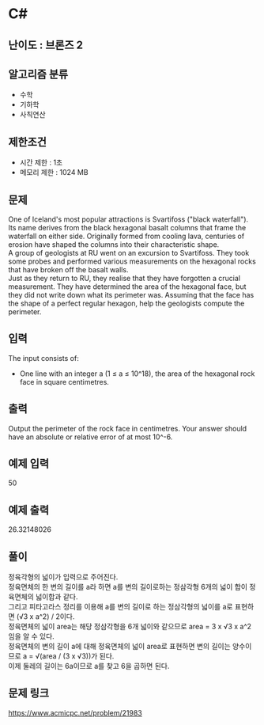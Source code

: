 # C#

## 난이도 : 브론즈 2

## 알고리즘 분류
  - 수학
  - 기하학
  - 사칙연산

## 제한조건
  - 시간 제한 : 1초
  - 메모리 제한 : 1024 MB

## 문제
One of Iceland's most popular attractions is Svartifoss ("black waterfall"). Its name derives from the black hexagonal basalt columns that frame the waterfall on either side. Originally formed from cooling lava, centuries of erosion have shaped the columns into their characteristic shape.<br/>
A group of geologists at RU went on an excursion to Svartifoss. They took some probes and performed various measurements on the hexagonal rocks that have broken off the basalt walls.<br/>
Just as they return to RU, they realise that they have forgotten a crucial measurement. They have determined the area of the hexagonal face, but they did not write down what its perimeter was. Assuming that the face has the shape of a perfect regular hexagon, help the geologists compute the perimeter.<br/>


## 입력
The input consists of:<br/>

  - One line with an integer a (1 ≤ a ≤ 10^18), the area of the hexagonal rock face in square centimetres.<br/>


## 출력
Output the perimeter of the rock face in centimetres. Your answer should have an absolute or relative error of at most 10^-6.<br/>


## 예제 입력
50<br/>


## 예제 출력
26.32148026<br/>


## 풀이
정육각형의 넓이가 입력으로 주어진다.<br/>
정육면체의 한 변의 길이를 a라 하면 a를 변의 길이로하는 정삼각형 6개의 넓이 합이 정육면체의 넓이합과 같다.<br/>
그리고 피타고라스 정리를 이용해 a를 변의 길이로 하는 정삼각형의 넓이를 a로 표현하면 (√3 x a^2) / 2이다.<br/>
정육면체의 넓이 area는 해당 정삼각형을 6개 넓이와 같으므로 area = 3 x √3 x a^2임을 알 수 있다.<br/>
정육면체의 변의 길이 a에 대해 정육면체의 넓이 area로 표현하면 변의 길이는 양수이므로 a = √(area / (3 x √3))가 된다.<br/>
이제 둘레의 길이는 6a이므로 a를 찾고 6을 곱하면 된다.<br/>


## 문제 링크
https://www.acmicpc.net/problem/21983